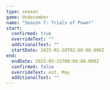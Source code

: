 ```yaml
---
type: season
game: Undecember
name: "Season 7: Trials of Power"
start:
  confirmed: true
  overrideText: ""
  additionalText: ""
  startDate: 2025-01-10T02:00:00.000Z
end:
  endDate: 2025-05-15T00:00:00.000Z
  confirmed: false
  overrideText: est. May
  additionalText: ""
---
```

